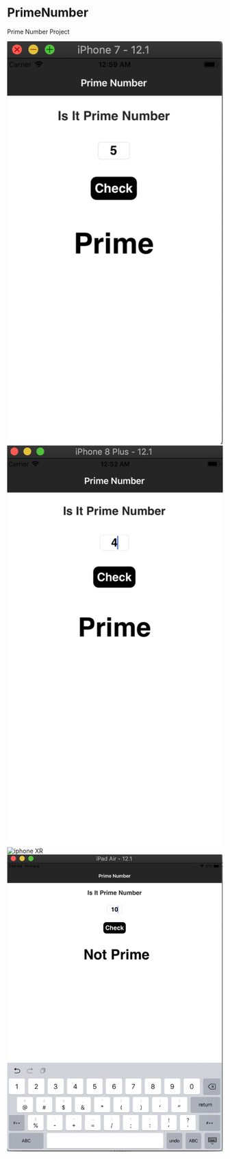 # PrimeNumber
Prime Number Project

![iphone 7](https://github.com/ashishvpatel123/PrimeNumber/blob/master/Screen%20Shot%202019-02-08%20at%2012.59.49%20AM.png)
![iphone 8 plus](https://github.com/ashishvpatel123/PrimeNumber/blob/master/Screen%20Shot%202019-02-08%20at%2012.52.26%20AM.png)
![iphone XR](https://github.com/ashishvpatel123/PrimeNumber/blob/master/Screen%20Shot%202019-02-08%20at%2012.48.26%20AM.pngg)
![ipad Air](https://github.com/ashishvpatel123/PrimeNumber/blob/master/Screen%20Shot%202019-02-08%20at%201.00.50%20AM.png)
